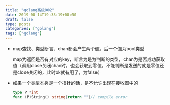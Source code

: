 ```yaml
---
title: "golang高级002"
date: 2019-08-14T19:33:19+08:00
draft: false
type: posts
categories: ["golang"]
tags: ["golang"]
---
```


* map查找、类型断言、chan都会产生两个值，后一个值为bool类型

  map为返回是否有对应的key，断言为是为判断的类型，chan为是否成功获取值（调用close关闭chan时，也会获取到零值，不能判断是发送的就是零值还是close关闭的，此时ok就有用了，为false）

* 如果一个类型本身是一个指针的话，是不允许出现在接收器中的

  ```go
  type P *int
  func (P)String() string{return ""}// compile error
  ```
